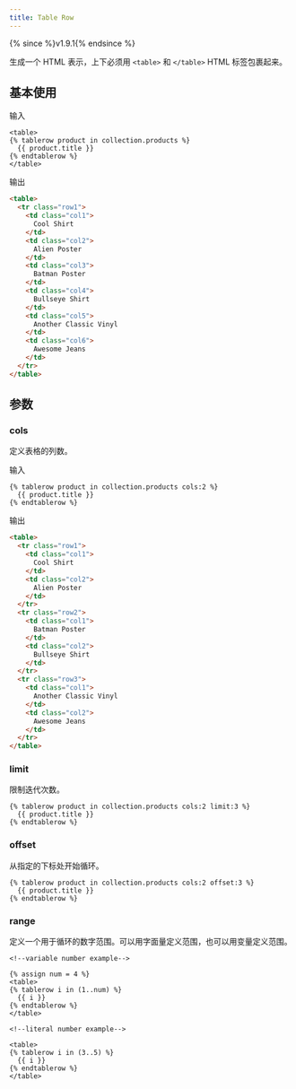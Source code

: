 ```yaml
---
title: Table Row
---
```


{% since %}v1.9.1{% endsince %}

生成一个 HTML 表示，上下必须用 `<table>` 和 `</table>` HTML 标签包裹起来。

## 基本使用

输入
```liquid
<table>
{% tablerow product in collection.products %}
  {{ product.title }}
{% endtablerow %}
</table>
```

输出
```html
<table>
  <tr class="row1">
    <td class="col1">
      Cool Shirt
    </td>
    <td class="col2">
      Alien Poster
    </td>
    <td class="col3">
      Batman Poster
    </td>
    <td class="col4">
      Bullseye Shirt
    </td>
    <td class="col5">
      Another Classic Vinyl
    </td>
    <td class="col6">
      Awesome Jeans
    </td>
  </tr>
</table>
```

## 参数

### cols

定义表格的列数。

输入
```liquid
{% tablerow product in collection.products cols:2 %}
  {{ product.title }}
{% endtablerow %}
```

输出
```html
<table>
  <tr class="row1">
    <td class="col1">
      Cool Shirt
    </td>
    <td class="col2">
      Alien Poster
    </td>
  </tr>
  <tr class="row2">
    <td class="col1">
      Batman Poster
    </td>
    <td class="col2">
      Bullseye Shirt
    </td>
  </tr>
  <tr class="row3">
    <td class="col1">
      Another Classic Vinyl
    </td>
    <td class="col2">
      Awesome Jeans
    </td>
  </tr>
</table>
```

### limit

限制迭代次数。

```liquid
{% tablerow product in collection.products cols:2 limit:3 %}
  {{ product.title }}
{% endtablerow %}
```

### offset

从指定的下标处开始循环。

```liquid
{% tablerow product in collection.products cols:2 offset:3 %}
  {{ product.title }}
{% endtablerow %}
```

### range

定义一个用于循环的数字范围。可以用字面量定义范围，也可以用变量定义范围。

```liquid
<!--variable number example-->

{% assign num = 4 %}
<table>
{% tablerow i in (1..num) %}
  {{ i }}
{% endtablerow %}
</table>

<!--literal number example-->

<table>
{% tablerow i in (3..5) %}
  {{ i }}
{% endtablerow %}
</table>
```
